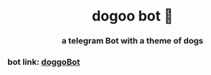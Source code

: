 # <h1 align="center">dogoo bot :dog:</h1>
### <p align=center>a telegram Bot with a theme of dogs</P>
### bot link: [doggoBot](https://t.me/doggoinfogetbot)

